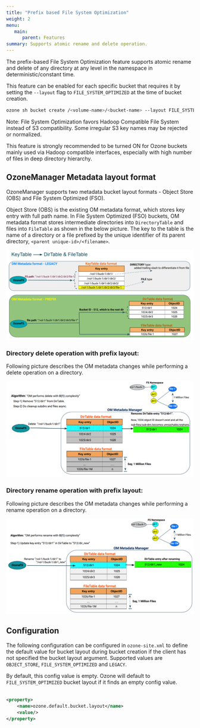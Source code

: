 ```yaml
---
title: "Prefix based File System Optimization"
weight: 2
menu:
   main:
      parent: Features
summary: Supports atomic rename and delete operation.
---
```

<!---
  Licensed to the Apache Software Foundation (ASF) under one or more
  contributor license agreements.  See the NOTICE file distributed with
  this work for additional information regarding copyright ownership.
  The ASF licenses this file to You under the Apache License, Version 2.0
  (the "License"); you may not use this file except in compliance with
  the License.  You may obtain a copy of the License at

      http://www.apache.org/licenses/LICENSE-2.0

  Unless required by applicable law or agreed to in writing, software
  distributed under the License is distributed on an "AS IS" BASIS,
  WITHOUT WARRANTIES OR CONDITIONS OF ANY KIND, either express or implied.
  See the License for the specific language governing permissions and
  limitations under the License.
-->

The prefix-based File System Optimization feature supports atomic rename and delete of any directory at any level in the
namespace in deterministic/constant time.

This feature can be enabled for each specific bucket that requires it by setting the `--layout` flag
to `FILE_SYSTEM_OPTIMIZED` at the time of bucket creation.

```bash
ozone sh bucket create /<volume-name>/<bucket-name> --layout FILE_SYSTEM_OPTIMIZED
```

Note: File System Optimization favors Hadoop Compatible File System instead of S3 compatibility. Some irregular S3 key
names may be rejected or normalized.

This feature is strongly recommended to be turned ON for Ozone buckets mainly used via Hadoop compatible interfaces,
especially with high number of files in deep directory hierarchy.

## OzoneManager Metadata layout format
OzoneManager supports two metadata bucket layout formats - Object Store (OBS) and File System Optimized (FSO).

Object Store (OBS) is the existing OM metadata format, which stores key entry with full path name. In File System
Optimized (FSO) buckets, OM metadata format stores intermediate directories into `DirectoryTable` and files
into `FileTable` as shown in the below picture. The key to the table is the name of a directory or a file prefixed by
the unique identifier of its parent directory, `<parent unique-id>/<filename>`.

![Prefix FSO Format](PrefixFSO-Format.png)


### Directory delete operation with prefix layout: ###
Following picture describes the OM metadata changes while performing a delete
 operation on a directory.

![Prefix FSO Delete](PrefixFSO-Delete.png)

### Directory rename operation with prefix layout: ###
Following picture describes the OM metadata changes while performing a rename
 operation on a directory.

![Prefix FSO Rename](PrefixFSO-Rename.png)

## Configuration

The following configuration can be configured in `ozone-site.xml` to define the default value for bucket layout during bucket creation
if the client has not specified the bucket layout argument.
Supported values are `OBJECT_STORE`, `FILE_SYSTEM_OPTIMIZED` and `LEGACY`.

By default, this config value is empty. Ozone will default to `FILE_SYSTEM_OPTIMIZED` bucket layout if it finds an empty config value.

```XML

<property>
    <name>ozone.default.bucket.layout</name>
    <value/>
</property>
```
